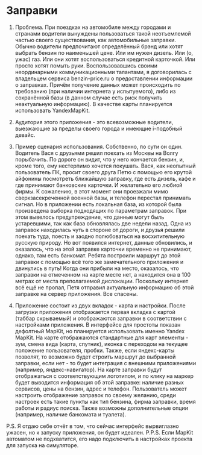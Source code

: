 Заправки
=============
1. Проблема. При поездках на автомобиле между городами и странами водители вынуждены пользоваться такой неотъемлемой частью своего существования, как автомобильные заправки. Обычно водители предпочитают определённый брэнд или хотят выбрать бензин по наименьшей цене. Или им нужен дизель. Или (о, ужас) газ. Или они хотят воспользоваться кредитной карточкой. Или просто хотят помыть руки. Воспользовавшись своими неординарными коммуникационными талантами, я договорилась с владельцем сервиса benzin-price.ru о предоставлении информации о заправках. Причём получение данных может происходить по требованию (при наличии интернета у испытуемого), либо из сохранённой базы (в данном случае есть риск получить неактуальную информацию). В качестве карты планируется использовать YandexMapKit.

2. Аудитория этого приложения - это всевозможные водители, выезжающие за пределы своего города и имеющие i-подобный девайс.

3. Пример сценария использования. Собственно, по сути он один.
Водитель Вася с друзьями решил поехать из Москвы на Волгу порыбачить. По дороге он видит, что у него кончается бензин, и, кроме того, ему нестерпимо хочется покушать. Вася, как неопытный пользователь ПК, просит своего друга Петю с помощью его крутой айфонины посмотреть ближайшую заправку, где есть дизель, кафе и где принимают банковские карточки. И желательно его любиой фирмы. К сожалению, в этот момент они проезжали мимо сверхзасекреченной военной базы, и телефон перестал принимать сигнал. Но в приложении есть локальная база, из которой была произведена выборка подходящих по параметрам заправок. При этом вывелось предупреждение, что данные могут быль устаревшими, так как база обновлялась две недели назад. Одна из заправок находилась чуть в стороне от дороги, и друзья решили поехать туда, поесть и заодно полюбоваться на восхитительную русскую природу. Но вот появился интернет, данные обновились, и оказалось, что на этой заправке карточки временно не принимают, однако, там есть банкомат. Ребята построили маршрут до этой заправки с помощью всё того же замечательного приложения и двинулись в путь! Когда они прибыли на место, оказалось, что заправки на отмеченном на карте месте нет, а находится она в 100 метрах от места преполагаемой дислокации. Поскольку интернет всё ещё не пропал, Петя отправил актуальную информацию об этой заправке на сервер приложения. Все спасены.

4. Приложение состоит из двух вкладок - карта и настройки. После загрузки приложения отображается первая вкладка с картой (таббар скрываемый) и отображаются заправки в соответствии с настройками приложения. В интерфейсе для простоты показан дефолтный MapKit, но планируется использовать именно Yandex MapKit. На карте отображаются стандартные для карт элементы - зум, смена вида (карта, спутник), иконка с переходом на текущее положение пользователя, пробки. Также, если яндекс-карты позволят, то возможно будет строить маршрут до выбранной заправки, если нет - то будет интеграция с внешними приложениями (например, яндекс-навигатор). На карте заправки будут отображаться с соответствующим логотипом, и по клику на маркер будет выводится информация об этой заправке: наличие разных сервисов, цены на бензин, адрес и телефон.
Пользователь может настроить отображение заправок по своему желанию, среди настроек есть такие пункты как тип бензина, фирма заправки, время работы и радиус поиска. Также возможны дополнительные опции (например, наличие банкомата и туалета).

P.S. Я отдаю себе отчёт в том, что сейчас интерфейс вырвиглазно ужасен, но к запуску приложения, он будет идеален.
P.P.S. Если MapKit автоматом не подхватится, его надо подключить в настройках проекта для запуска на симуляторе.